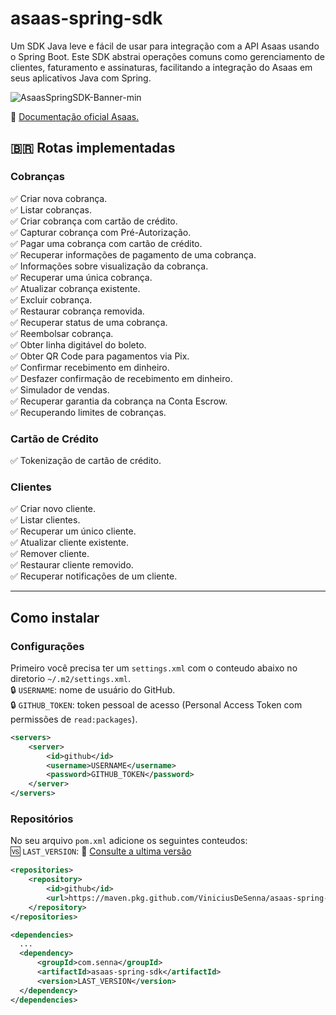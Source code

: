 # asaas-spring-sdk
Um SDK Java leve e fácil de usar para integração com a API Asaas usando o Spring Boot. Este SDK abstrai operações comuns como gerenciamento de clientes, faturamento e assinaturas, facilitando a integração do Asaas em seus aplicativos Java com Spring.

![AsaasSpringSDK-Banner-min](https://github.com/user-attachments/assets/6887ca76-f431-4a16-8fcc-3fdd44977e62)

🔗 [Documentação oficial Asaas.](https://docs.asaas.com/)

## 🇧🇷 Rotas implementadas
### Cobranças
✅ Criar nova cobrança. \
✅ Listar cobranças. \
✅ Criar cobrança com cartão de crédito. \
✅ Capturar cobrança com Pré-Autorização. \
✅ Pagar uma cobrança com cartão de crédito. \
✅ Recuperar informações de pagamento de uma cobrança. \
✅ Informações sobre visualização da cobrança. \
✅ Recuperar uma única cobrança. \
✅ Atualizar cobrança existente. \
✅ Excluir cobrança. \
✅ Restaurar cobrança removida. \
✅ Recuperar status de uma cobrança. \
✅ Reembolsar cobrança. \
✅ Obter linha digitável do boleto. \
✅ Obter QR Code para pagamentos via Pix. \
✅ Confirmar recebimento em dinheiro. \
✅ Desfazer confirmação de recebimento em dinheiro. \
✅ Simulador de vendas. \
✅ Recuperar garantia da cobrança na Conta Escrow. \
✅ Recuperando limites de cobranças. 

### Cartão de Crédito
✅ Tokenização de cartão de crédito.

### Clientes
✅ Criar novo cliente. \
✅ Listar clientes. \
✅ Recuperar um único cliente. \
✅ Atualizar cliente existente. \
✅ Remover cliente. \
✅ Restaurar cliente removido. \
✅ Recuperar notificações de um cliente. 

---

## Como instalar

### Configurações
Primeiro você precisa ter um `settings.xml` com o conteudo abaixo no diretorio `~/.m2/settings.xml`. \
🔒 `USERNAME`: nome de usuário do GitHub. \
🔒 `GITHUB_TOKEN`: token pessoal de acesso (Personal Access Token com permissões de `read:packages`).
```xml
<servers>
    <server>
        <id>github</id>
        <username>USERNAME</username>
        <password>GITHUB_TOKEN</password>
    </server>
</servers>
```

### Repositórios
No seu arquivo `pom.xml` adicione os seguintes conteudos: \
🆚 `LAST_VERSION`: 🔗 [Consulte a ultima versão](https://github.com/ViniciusDeSenna/asaas-spring-sdk/packages/2488874)
```xml
<repositories>
    <repository>
        <id>github</id>
        <url>https://maven.pkg.github.com/ViniciusDeSenna/asaas-spring-sdk</url>
    </repository>
</repositories>

<dependencies>
  ...
  <dependency>
      <groupId>com.senna</groupId>
      <artifactId>asaas-spring-sdk</artifactId>
      <version>LAST_VERSION</version>
  </dependency>
</dependencies>
```
